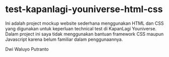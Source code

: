 # test-kapanlagi-youniverse-html-css
Ini adalah project mockup website sederhana menggunakan HTML dan CSS yang digunakan untuk keperluan technical test di KapanLagi Youniverse. Dalam project ini saya tidak menggunakan bantuan framework CSS maupun Javascript karena belum familiar dalam penggunaannya.

Dwi Waluyo Putranto
